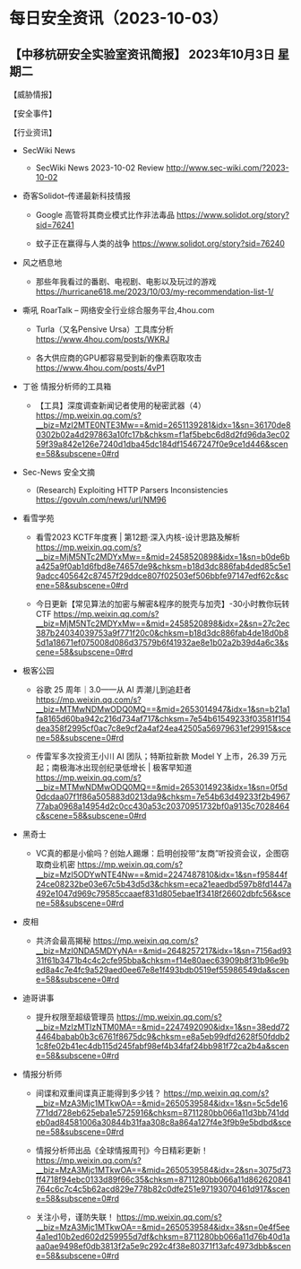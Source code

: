 # 每日安全资讯（2023-10-03）

【中移杭研安全实验室资讯简报】
2023年10月3日 星期二
---------------------------
【威胁情报】

【安全事件】

【行业资讯】

- SecWiki News
  - SecWiki News 2023-10-02 Review
http://www.sec-wiki.com/?2023-10-02

- 奇客Solidot–传递最新科技情报
  - Google 高管将其商业模式比作非法毒品
https://www.solidot.org/story?sid=76241

  - 蚊子正在赢得与人类的战争
https://www.solidot.org/story?sid=76240

- 风之栖息地
  - 那些年我看过的番剧、电视剧、电影以及玩过的游戏
https://hurricane618.me/2023/10/03/my-recommendation-list-1/

- 嘶吼 RoarTalk – 网络安全行业综合服务平台,4hou.com
  - Turla（又名Pensive Ursa）工具库分析
https://www.4hou.com/posts/WKRJ

  - 各大供应商的GPU都容易受到新的像素窃取攻击
https://www.4hou.com/posts/4vP1

- 丁爸 情报分析师的工具箱
  - 【工具】深度调查新闻记者使用的秘密武器（4）
https://mp.weixin.qq.com/s?__biz=MzI2MTE0NTE3Mw==&mid=2651139281&idx=1&sn=36170de80302b02a4d297863a10fc17b&chksm=f1af5bebc6d8d2fd96da3ec0259f39a842e126e7240d1dba45dc184df15467247f0e9ce1d446&scene=58&subscene=0#rd

- Sec-News 安全文摘
  - (Research) Exploiting HTTP Parsers Inconsistencies
https://govuln.com/news/url/NM96

- 看雪学苑
  - 看雪2023 KCTF年度赛 | 第12题·深入内核-设计思路及解析
https://mp.weixin.qq.com/s?__biz=MjM5NTc2MDYxMw==&mid=2458520898&idx=1&sn=b0de6ba425a9f0ab1d6fbd8e74657de9&chksm=b18d3dc886fab4ded85c5e19adcc405642c87457f29ddce807f02503ef506bbfe97147edf62c&scene=58&subscene=0#rd

  - 今日更新【常见算法的加密与解密&程序的脱壳与加壳】-30小时教你玩转CTF
https://mp.weixin.qq.com/s?__biz=MjM5NTc2MDYxMw==&mid=2458520898&idx=2&sn=27c2ec387b24034039753a9f771f20c0&chksm=b18d3dc886fab4de18d0b85d1a18671ef075008d086d37579b6f41932ae8e1b02a2b39d4a6c3&scene=58&subscene=0#rd

- 极客公园
  - 谷歌 25 周年｜3.0——从 AI 弄潮儿到追赶者
https://mp.weixin.qq.com/s?__biz=MTMwNDMwODQ0MQ==&mid=2653014947&idx=1&sn=b21a1fa8165d60ba942c216d734af717&chksm=7e54b61549233f03581f154dea358f2995cf0ac7c8e9cf2a4af24ea42505a56979631ef29915&scene=58&subscene=0#rd

  - 传雷军多次投资王小川 AI 团队；特斯拉新款 Model Y 上市，26.39 万元起；南极海冰出现创纪录低增长 | 极客早知道
https://mp.weixin.qq.com/s?__biz=MTMwNDMwODQ0MQ==&mid=2653014923&idx=1&sn=0f5d0dcdaa07f1f86a505883d0213da9&chksm=7e54b63d49233f2b496777aba0968a14954d2c0cc430a53c20370951732bf0a9135c7028464c&scene=58&subscene=0#rd

- 黑奇士
  - VC真的都是小偷吗？创始人踢爆：启明创投带“友商”听投资会议，企图窃取商业机密
https://mp.weixin.qq.com/s?__biz=MzI5ODYwNTE4Nw==&mid=2247487810&idx=1&sn=f95844f24ce08232be03e67c5b43d5d3&chksm=eca21eaedbd597b8fd1447a492e1047d969c79585ccaaef831d805ebae1f3418f26602dbfc56&scene=58&subscene=0#rd

- 皮相
  - 共济会最高揭秘
https://mp.weixin.qq.com/s?__biz=MzI0NDA5MDYyNA==&mid=2648257217&idx=1&sn=7156ad9331f61b3471b4c4c2cfe95bba&chksm=f14e80aec63909b8f31b96e9bed8a4c7e4fc9a529aed0ee67e8e1f493bdb0519ef55986549da&scene=58&subscene=0#rd

- 迪哥讲事
  - 提升权限至超级管理员
https://mp.weixin.qq.com/s?__biz=MzIzMTIzNTM0MA==&mid=2247492090&idx=1&sn=38edd724464babab0b3c6761f8675dc9&chksm=e8a5eb99dfd2628f50fddb21c8fe02b41ec4db115d245fabf98ef4b34faf24bb981f72ca2b4a&scene=58&subscene=0#rd

- 情报分析师
  - 间谍和双重间谍真正能得到多少钱？
https://mp.weixin.qq.com/s?__biz=MzA3Mjc1MTkwOA==&mid=2650539584&idx=1&sn=5c5de16771dd728eb625eba1e5725916&chksm=8711280bb066a11d3bb741ddeb0ad84581006a30844b31faa308c8a864a127f4e3f9b9e5bdbd&scene=58&subscene=0#rd

  - 情报分析师出品《全球情报周刊》今日精彩更新！
https://mp.weixin.qq.com/s?__biz=MzA3Mjc1MTkwOA==&mid=2650539584&idx=2&sn=3075d73ff4718f94ebc0133d89f66c35&chksm=8711280bb066a11d862620841764c6c7c4c5b62acd829e778b82c0dfe251e97193070461d917&scene=58&subscene=0#rd

  - 关注小号，谨防失联！
https://mp.weixin.qq.com/s?__biz=MzA3Mjc1MTkwOA==&mid=2650539584&idx=3&sn=0e4f5ee4a1ed10b2ed602d259955d7df&chksm=8711280bb066a11d76b40d1aaa0ae9498ef0db3813f2a5e9c292c4f38e80371f13afc4973dbb&scene=58&subscene=0#rd

